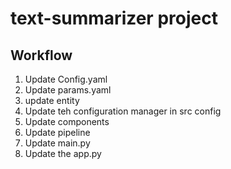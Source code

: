 # text-summarizer project


##  Workflow

1. Update Config.yaml
2. Update params.yaml
3. update entity
4. Update teh configuration manager in src config
5. Update components
6. Update pipeline
7. Update main.py
8. Update the app.py
